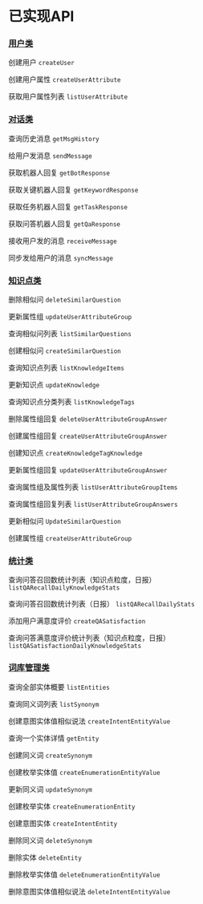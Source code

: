 # 已实现API

### [用户类](#用户类)

创建用户 `createUser`

创建用户属性 `createUserAttribute`

获取用户属性列表 `listUserAttribute`

### [对话类](#对话类)

查询历史消息 `getMsgHistory`

给用户发消息 `sendMessage`

获取机器人回复 `getBotResponse`

获取关键机器人回复 `getKeywordResponse`

获取任务机器人回复 `getTaskResponse`

获取问答机器人回复 `getQaResponse`

接收用户发的消息 `receiveMessage`

同步发给用户的消息 `syncMessage`

### [知识点类](#知识点类)

删除相似问 `deleteSimilarQuestion`

更新属性组 `updateUserAttributeGroup`

查询相似问列表 `listSimilarQuestions`

创建相似问 `createSimilarQuestion`

查询知识点列表 `listKnowledgeItems`

更新知识点 `updateKnowledge`

查询知识点分类列表 `listKnowledgeTags`

删除属性组回复 `deleteUserAttributeGroupAnswer`

创建属性组回复 `createUserAttributeGroupAnswer`

创建知识点 `createKnowledgeTagKnowledge`

更新属性组回复 `updateUserAttributeGroupAnswer`

查询属性组及属性列表 `listUserAttributeGroupItems`

查询属性组回复列表 `listUserAttributeGroupAnswers`

更新相似问 `UpdateSimilarQuestion`

创建属性组 `createUserAttributeGroup`

### [统计类](#统计类)

查询问答召回数统计列表（知识点粒度，日报） `listQARecallDailyKnowledgeStats`

查询问答召回数统计列表（日报） `listQARecallDailyStats`

添加用户满意度评价 `createQASatisfaction`

查询问答满意度评价统计列表（知识点粒度，日报） `listQASatisfactionDailyKnowledgeStats`

### [词库管理类](#词库管理类)

查询全部实体概要 `listEntities`

查询同义词列表 `listSynonym`

创建意图实体值相似说法 `createIntentEntityValue`

查询一个实体详情 `getEntity`

创建同义词 `createSynonym`

创建枚举实体值 `createEnumerationEntityValue`

更新同义词 `updateSynonym`

创建枚举实体 `createEnumerationEntity`

创建意图实体 `createIntentEntity`

删除同义词 `deleteSynonym`

删除实体 `deleteEntity`

删除枚举实体值 `deleteEnumerationEntityValue`

删除意图实体值相似说法 `deleteIntentEntityValue`
